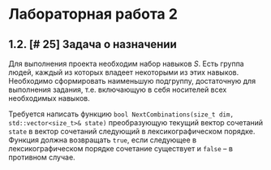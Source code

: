 # Лабораторная работа 2

## 1.2. [# 25] Задача о назначении

Для выполнения проекта необходим набор навыков $S$. Есть группа людей, каждый из которых владеет некоторыми из этих навыков. Необходимо сформировать наименьшую подгруппу, достаточную для выполнения задания, т.е. включающую в себя носителей всех необходимых навыков.

Требуется написать функцию `bool NextCombinations(size_t dim, std::vector<size_t>& state)` преобразующую текущий вектор сочетаний `state` в вектор сочетаний следующий в лексикографическом порядке. Функция должна возвращать `true`, если следующее в лексикографическом порядке сочетание существует и `false` – в противном случае.